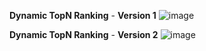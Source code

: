 
**Dynamic TopN Ranking** -
**Version 1**
![image](https://github.com/SunoMath/Power_Bi/assets/87825065/b78bb8fb-c3d0-47ed-a9c4-5362c7333e19)


**Dynamic TopN Ranking** -
**Version 2**
![image](https://github.com/SunoMath/Power_Bi/assets/87825065/49ee57f2-c595-4378-a367-2c8a8e05f780)



